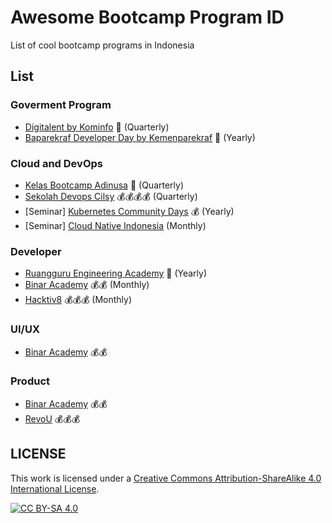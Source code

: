 # Awesome Bootcamp Program ID

List of cool bootcamp programs in Indonesia

## List

### Goverment Program

- [Digitalent by Kominfo](https://digitalent.kominfo.go.id/) 📄 (Quarterly)
- [Baparekraf Developer Day by Kemenparekraf](https://bdd.kemenparekraf.go.id/) 📄 (Yearly)

### Cloud and DevOps

- [Kelas Bootcamp Adinusa](https://www.instagram.com/adinusa.id/) 📄 (Quarterly)
- [Sekolah Devops Cilsy](https://sekolahdevops.com/) 💰💰💰💰 (Quarterly)
- [Seminar] [Kubernetes Community Days](https://community.cncf.io/events/details/cncf-kcd-indonesia-presents-kubernetes-community-days-openinfra-days-indonesia-2022/) 💰 (Yearly)
- [Seminar] [Cloud Native Indonesia](https://www.youtube.com/c/CloudNativeIndonesia) (Monthly)

### Developer

- [Ruangguru Engineering Academy](https://rea.ruangguru.com/) 📄 (Yearly)
- [Binar Academy](https://www.binaracademy.com/) 💰💰 (Monthly)
- [Hacktiv8](https://www.hacktiv8.com/) 💰💰💰 (Monthly)

### UI/UX

- [Binar Academy](https://www.binaracademy.com/) 💰💰

### Product

- [Binar Academy](https://www.binaracademy.com/) 💰💰
- [RevoU](https://revou.co/) 💰💰💰

## LICENSE

This work is licensed under a
[Creative Commons Attribution-ShareAlike 4.0 International License][cc-by-sa].

[![CC BY-SA 4.0][cc-by-sa-image]][cc-by-sa]

[cc-by-sa]: http://creativecommons.org/licenses/by-sa/4.0/
[cc-by-sa-image]: https://licensebuttons.net/l/by-sa/4.0/88x31.png
[cc-by-sa-shield]: https://img.shields.io/badge/License-CC%20BY--SA%204.0-lightgrey.svg
